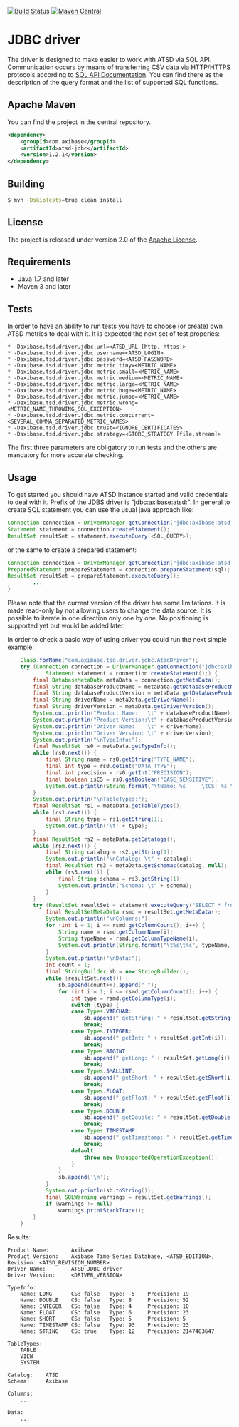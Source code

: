 [![Build Status](https://secure.travis-ci.org/axibase/atsd-jdbc.png?branch=master)](https://travis-ci.org/axibase/atsd-jdbc) [![Maven Central](https://maven-badges.herokuapp.com/maven-central/com.axibase/atsd-jdbc/badge.svg)](https://maven-badges.herokuapp.com/maven-central/com.axibase/atsd-jdbc)


# JDBC driver

The driver is designed to make easier to work with ATSD via SQL API. Communication occurs by means of transferring CSV data via HTTP/HTTPS protocols according to 
[SQL API Documentation](http://axibase.com/atsd/api/#sql). You can find there as the description of the query format and the list of supported SQL functions.

## Apache Maven

You can find the project in the central repository.

```xml
<dependency>
    <groupId>com.axibase</groupId>
    <artifactId>atsd-jdbc</artifactId>
    <version>1.2.1</version>
</dependency>
```

## Building

```bash
$ mvn -DskipTests=true clean install
```

## License

The project is released under version 2.0 of the [Apache License](http://www.apache.org/licenses/LICENSE-2.0).


## Requirements

* Java 1.7 and later
* Maven 3 and later

## Tests

In order to have an ability to run tests you have to choose (or create) own ATSD metrics to deal with it. It is expected the next set of test properies:
```
* -Daxibase.tsd.driver.jdbc.url=<ATSD_URL [http, https]>
* -Daxibase.tsd.driver.jdbc.username=<ATSD_LOGIN> 
* -Daxibase.tsd.driver.jdbc.password=<ATSD_PASSWORD> 
* -Daxibase.tsd.driver.jdbc.metric.tiny=<METRIC_NAME> 
* -Daxibase.tsd.driver.jdbc.metric.small=<METRIC_NAME>
* -Daxibase.tsd.driver.jdbc.metric.medium=<METRIC_NAME>
* -Daxibase.tsd.driver.jdbc.metric.large=<METRIC_NAME>
* -Daxibase.tsd.driver.jdbc.metric.huge=<METRIC_NAME>
* -Daxibase.tsd.driver.jdbc.metric.jumbo=<METRIC_NAME>
* -Daxibase.tsd.driver.jdbc.metric.wrong=<METRIC_NAME_THROWING_SQL_EXCEPTION>
* -Daxibase.tsd.driver.jdbc.metric.concurrent=<SEVERAL_COMMA_SEPARATED_METRIC_NAMES>
* -Daxibase.tsd.driver.jdbc.trust=<IGNORE_CERTIFICATES> 
* -Daxibase.tsd.driver.jdbc.strategy=<STORE_STRATEGY [file,stream]>
```
The first three parameters are obligatory to run tests and the others are mandatory for more accurate checking.

## Usage

To get started you should have ATSD instance started and valid credentials to deal with it. Prefix of the JDBS driver is "jdbc:axibase:atsd:". In general to create SQL statement you can use the usual java approach like:

```java
Connection connection = DriverManager.getConnection("jdbc:axibase:atsd:" + <ATDS_URL>, <ATSD_LOGIN>, <ATSD_PASSWORD>);
Statement statement = connection.createStatement();
ResultSet resultSet = statement.executeQuery(<SQL_QUERY>);
```

or the same to create a prepared statement:

```java
Connection connection = DriverManager.getConnection("jdbc:axibase:atsd:" + <ATDS_URL>, <ATSD_LOGIN>, <ATSD_PASSWORD>);
PreparedStatement prepareStatement = connection.prepareStatement(sql);
ResultSet resultSet = prepareStatement.executeQuery();
	    ...
}
```

Please note that the current version of the driver has some limitations. It is made read-only by not allowing users to change the data source. It is possible to iterate in one direction only one by one. No positioning is supported yet but would be added later.

In order to check a basic way of using driver you could run the next simple example:

```java
	Class.forName("com.axibase.tsd.driver.jdbc.AtsdDriver");
	try (Connection connection = DriverManager.getConnection("jdbc:axibase:atsd:<PROTOCOL>://<HOST>.<DOMAIN>:<PORT>/api/sql", <ATSD_LOGIN>, <ATSD_PASSWORD>); 
			Statement statement = connection.createStatement();) {
		final DatabaseMetaData metaData = connection.getMetaData();
		final String databaseProductName = metaData.getDatabaseProductName();
		final String databaseProductVersion = metaData.getDatabaseProductVersion();
		final String driverName = metaData.getDriverName();
		final String driverVersion = metaData.getDriverVersion();
		System.out.println("Product Name:   \t" + databaseProductName);
		System.out.println("Product Version:\t" + databaseProductVersion);
		System.out.println("Driver Name:    \t" + driverName);
		System.out.println("Driver Version: \t" + driverVersion);
		System.out.println("\nTypeInfo:");
		final ResultSet rs0 = metaData.getTypeInfo();
		while (rs0.next()) {
			final String name = rs0.getString("TYPE_NAME");
			final int type = rs0.getInt("DATA_TYPE");
			final int precision = rs0.getInt("PRECISION");
			final boolean isCS = rs0.getBoolean("CASE_SENSITIVE");
			System.out.println(String.format("\tName: %s     \tCS: %s \tType: %s    \tPrecision: %s", name, isCS, type, precision));
		}
		System.out.println("\nTableTypes:");
		final ResultSet rs1 = metaData.getTableTypes();
		while (rs1.next()) {
			final String type = rs1.getString(1);
			System.out.println('\t' + type);
		}
		final ResultSet rs2 = metaData.getCatalogs();
		while (rs2.next()) {
			final String catalog = rs2.getString(1);
			System.out.println("\nCatalog: \t" + catalog);
			final ResultSet rs3 = metaData.getSchemas(catalog, null);
			while (rs3.next()) {
				final String schema = rs3.getString(1);
				System.out.println("Schema: \t" + schema);
			}
		}
		try (ResultSet resultSet = statement.executeQuery("SELECT * from <METRIC_NAME> LIMIT 100");) {
			final ResultSetMetaData rsmd = resultSet.getMetaData();
			System.out.println("\nColumns:");
			for (int i = 1; i <= rsmd.getColumnCount(); i++) {
				String name = rsmd.getColumnName(i);
				String typeName = rsmd.getColumnTypeName(i);
				System.out.println(String.format("\t%s\t%s", typeName, name));
			}
			System.out.println("\nData:");
			int count = 1;
			final StringBuilder sb = new StringBuilder();
			while (resultSet.next()) {
				sb.append(count++).append(" ");
				for (int i = 1; i <= rsmd.getColumnCount(); i++) {
					int type = rsmd.getColumnType(i);
					switch (type) {
					case Types.VARCHAR:
						sb.append(" getString: " + resultSet.getString(i));
						break;
					case Types.INTEGER:
						sb.append(" getInt: " + resultSet.getInt(i));
						break;
					case Types.BIGINT:
						sb.append(" getLong: " + resultSet.getLong(i));
						break;
					case Types.SMALLINT:
						sb.append(" getShort: " + resultSet.getShort(i));
						break;
					case Types.FLOAT:
						sb.append(" getFloat: " + resultSet.getFloat(i));
						break;
					case Types.DOUBLE:
						sb.append(" getDouble: " + resultSet.getDouble(i));
						break;
					case Types.TIMESTAMP:
						sb.append(" getTimestamp: " + resultSet.getTimestamp(i).toString());
						break;
					default:
						throw new UnsupportedOperationException();
					}
				}
				sb.append('\n');
			}
			System.out.println(sb.toString());
			final SQLWarning warnings = resultSet.getWarnings();
			if (warnings != null)
				warnings.printStackTrace();
		}
	}
```

Results:

```
Product Name:   	Axibase
Product Version:	Axibase Time Series Database, <ATSD_EDITION>, Revision: <ATSD_REVISION_NUMBER>
Driver Name:    	ATSD JDBC driver
Driver Version: 	<DRIVER_VERSION>

TypeInfo:
	Name: LONG		CS: false	Type: -5	Precision: 19
	Name: DOUBLE	CS: false	Type: 8		Precision: 52
	Name: INTEGER	CS: false	Type: 4		Precision: 10
	Name: FLOAT		CS: false	Type: 6		Precision: 23
	Name: SHORT		CS: false	Type: 5		Precision: 5
	Name: TIMESTAMP	CS: false	Type: 93	Precision: 23
	Name: STRING	CS: true	Type: 12	Precision: 2147483647
	
TableTypes:
	TABLE
	VIEW
	SYSTEM
	
Catalog: 	ATSD
Schema: 	Axibase

Columns:
	...
	
Data:
	...

```
